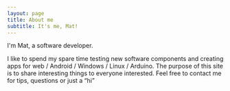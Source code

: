 ```yaml
---
layout: page
title: About me
subtitle: It's me, Mat!
---
```


I'm Mat, a software developer.

I like to spend my spare time testing new software components and creating apps for web / Android / Windows / Linux / Arduino. The purpose of this site is to share interesting things to everyone interested. Feel free to contact me for tips, questions or just a “hi”
